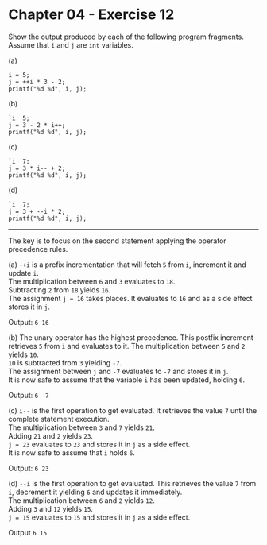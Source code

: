 # Chapter 04 - Exercise 12

Show the output produced by each of the following program fragments. Assume that `i` and `j` are `int` variables.

(a) 
```
i = 5;  
j = ++i * 3 - 2;  
printf("%d %d", i, j);  
```
(b) 
```
`i  5;  
j = 3 - 2 * i++;  
printf("%d %d", i, j);  
```
(c) 
```
`i  7;  
j = 3 * i-- + 2;  
printf("%d %d", i, j);  
```
(d) 
```
`i  7;  
j = 3 + --i * 2;  
printf("%d %d", i, j);  
```

---

The key is to focus on the second statement applying the operator precedence rules.  

(a) 
`++i` is a prefix incrementation that will fetch `5` from `i`, increment it and update `i`.  
The multiplication between `6` and `3` evaluates to `18`.  
Subtracting `2` from `18` yields `16`.  
The assignment `j = 16` takes places. It evaluates to `16` and as a side effect stores it in `j`.  

Output: `6 16`  

(b) 
The unary operator has the highest precedence. This postfix increment retrieves `5` from `i` and evaluates to it. 
The multiplication between `5` and `2` yields `10`.  
`10` is subtracted from `3` yielding `-7`.  
The assignment between `j` and `-7` evaluates to `-7` and stores it in `j`.  
It is now safe to assume that the variable `i` has been updated, holding `6`.  

Output: `6 -7`  

(c) 
`i--` is the first operation to get evaluated. It retrieves the value `7` until the complete statement execution.  
The multiplication between `3` and `7` yields `21`.  
Adding `21` and `2` yields `23`.  
`j = 23` evaluates to `23` and stores it in `j` as a side effect.  
It is now safe to assume that `i` holds `6`.  

Output: `6 23`  

(d) 
`--i` is the first operation to get evaluated. This retrieves the value `7` from `i`, decrement it yielding `6` and updates it immediately.  
The multiplication between `6` and `2` yields `12`.  
Adding `3` and `12` yields `15`.  
`j = 15` evaluates to `15` and stores it in `j` as a side effect.  

Output `6 15`  
